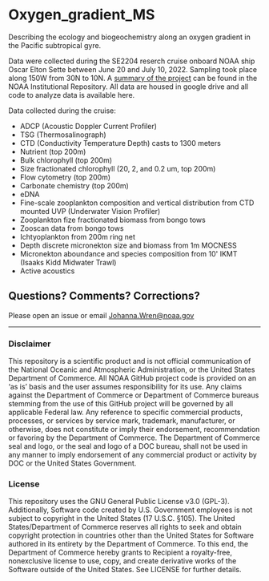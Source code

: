# Oxygen_gradient_MS
Describing the ecology and biogeochemistry along an oxygen gradient in the Pacific subtropical gyre. 

Data were collected during the SE2204 reserch cruise onboard NOAA ship Oscar Elton Sette between June 20 and July 10, 2022. Sampling took place along 150W from 30N to 10N. A [summary of the project](https://repository.library.noaa.gov/view/noaa/49070) can be found in the NOAA Institutional Repository. All data are housed in google drive and all code to analyze data is available here.

Data collected during the cruise:
- ADCP (Acoustic Doppler Current Profiler)
- TSG (Thermosalinograph)
- CTD (Conductivity Temperature Depth) casts to 1300 meters
- Nutrient (top 200m)
- Bulk chlorophyll (top 200m)
- Size fractionated chlorophyll (20, 2, and 0.2 um, top 200m)
- Flow cytometry (top 200m)
- Carbonate chemistry (top 200m)
- eDNA
- Fine-scale zooplankton composition and vertical distribution from CTD mounted UVP (Underwater Vision Profiler)
- Zooplankton fize fractionated biomass from bongo tows
- Zooscan data from bongo tows
- Ichtyoplankton from 200m ring net
- Depth discrete micronekton size and biomass from 1m MOCNESS
- Micronekton aboundance and species composition from 10' IKMT (Isaaks Kidd Midwater Trawl)
- Active acoustics

## Questions?  Comments?  Corrections?
Please open an issue or email Johanna.Wren@noaa.gov

---

### Disclaimer
This repository is a scientific product and is not official communication 
of the National Oceanic and Atmospheric Administration, or the United 
States Department of Commerce. All NOAA GitHub project code is provided on 
an ‘as is’ basis and the user assumes responsibility for its use. Any 
claims against the Department of Commerce or Department of Commerce bureaus 
stemming from the use of this GitHub project will be governed by all 
applicable Federal law. Any reference to specific commercial products, 
processes, or services by service mark, trademark, manufacturer, or otherwise, 
does not constitute or imply their endorsement, recommendation or favoring by 
the Department of Commerce. The Department of Commerce seal and logo, or the 
seal and logo of a DOC bureau, shall not be used in any manner to imply 
endorsement of any commercial product or activity by DOC or the United 
States Government.

### License
This repository uses the GNU General Public License v3.0 (GPL-3).
Additionally, Software code created by U.S. Government employees 
is not subject to copyright in the United States (17 U.S.C. §105). 
The United States/Department of Commerce reserves all rights to 
seek and obtain copyright protection in countries other than the 
United States for Software authored in its entirety by the Department 
of Commerce. To this end, the Department of Commerce hereby grants 
to Recipient a royalty-free, nonexclusive license to use, copy, and 
create derivative works of the Software outside of the United States.
See LICENSE for further details.
